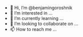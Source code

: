- 👋 Hi, I’m @benjamingoroshnik
- 👀 I’m interested in ...
- 🌱 I’m currently learning ...
- 💞️ I’m looking to collaborate on ...
- 📫 How to reach me ...

<!---
bengorosh/bengorosh is a ✨ special ✨ repository because its `README.md` (this file) appears on your GitHub profile.
You can click the Preview link to take a look at your changes.
--->
